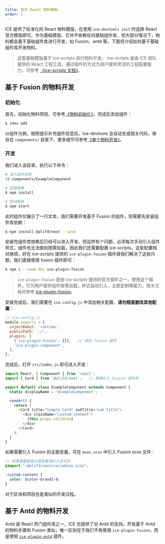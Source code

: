 ```yaml
---
title: 官方 React 物料模板
order: 1
---
```


ICE 提供了标准化的 React 物料模版，在使用 `ice-devtools init` 时选择 React 官方模版即可。作为基础模版，它并不依赖任何基础组件库，但大部分情况下，物料都会基于基础组件库进行开发，如 Fusion、antd 等。下面将介绍如何基于基础组件库开发物料。

> 这套基础模版基于 ice-scripts 进行物料开发， ice-scripts 是由 ICE 团队提供的 React 工程工具，通过插件的方式为用户提供灵活的工程配置能力，可参考 [《ice-scripts 文档》](https://ice.work/docs/cli/about)。

## 基于 Fusion 的物料开发

### 初始化

首先，初始化物料项目，可参考[《物料初始化》](/docs/material/guide/init.md)，完成后添加组件：

```bash
$ idev add
```

以组件为例，按照提示补充组件信息后，ice-devtools 会自动生成相关代码，保存在 `components/` 目录下，更多细节可参考[《单个物料开发》](/docs/material/guide/dev.md)。

### 开发

我们进入该目录，执行以下命令：

```bash
# 进入组件目录
cd components/ExampleComponent

# 安装依赖
$ npm install

# 启动服务
$ npm start
```

此时组件仅展示了一行文本，我们需要开发基于 Fusion 的组件，则需要先安装组件库依赖：

```bash
$ npm install @alifd/next --save
```

安装完组件库依赖后已经可以进入开发，但这样有个问题，必须每次手动引入组件样式，组件也无法做到按需加载，因此我们还需要配置 ice-scripts，这些配置相对麻烦，好在 ice-scripts 提供的 `ice-plugin-fusion` 插件替我们解决了这些问题，我们直接使用 fusion 插件即可：

```bash
$ npm i --save-dev ice-plugin-fusion
```

> `ice-plugin-fusion` 是由 ice-scripts 提供的官方插件之一，使用这个插件，可为用户提供组件按需加载，样式自动引入，主题定制等能力，相关文档可参考 [ice-plugin-fusion](https://ice.work/docs/cli/plugin-list/fusion)。

安装完成后，我们需要在 `ice.config.js` 中添加相关配置，**请勿随意删改其他配置**：

```javascript
// ice.config.js
module.exports = {
  injectBabel: 'runtime',
  publicPath: './',
  plugins: [
    ['ice-plugin-fusion', {}],   // 添加 fusion 插件
    'ice-plugin-component',
  ],
};
```

完成后，打开 `src/index.js` 即可进入开发：

```javascript
import React, { Component } from 'react';
import { Card } from '@alifd/next';   // 直接引入 Fusion 组件库

export default class ExampleComponent extends Component {
  static displayName = 'ExampleComponent';

  render() {
    return (
      <Card title="Simple Card" subTitle="sub title">
        <div className="custom-content">
          {this.props.children}
        </div>
      </Card>
    );
  }
}
```

如果需要引入 Fusion 的主题变量，可在 `main.scss` 中引入 Fusion scss 文件：

```scss
// 如果需要使用主题变量请引入该文件
@import "~@alifd/next/variables.scss";

.custom-content {
  color: $color-brand1-6;
}
```

对于区块和项目也是类似的开发过程。

## 基于 Antd 的物料开发

Antd 是 React 热门组件库之一，ICE 也提供了对 Antd 的支持。开发基于 Antd 的物料步骤和 Fusion 类似，唯一区别在于我们不再使用 `ice-plugin-fusion`，而是使用  [`ice-plugin-antd`](https://ice.work/docs/cli/plugin-list/antd) 插件。
